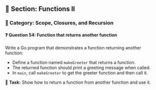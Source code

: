 ## 📘 Section: Functions II  
### 🔹 Category: Scope, Closures, and Recursion  
#### ❓ Question 54: Function that returns another function

Write a Go program that demonstrates a function returning another function:

- Define a function named `makeGreeter` that returns a function.
- The returned function should print a greeting message when called.
- In `main`, call `makeGreeter` to get the greeter function and then call it.

🔧 **Task:** Show how to return a function from another function and use it.
